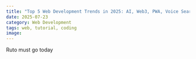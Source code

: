 ```yaml
---
title: "Top 5 Web Development Trends in 2025: AI, Web3, PWA, Voice Search, and WebAssembly"
date: 2025-07-23
category: Web Development
tags: web, tutorial, coding
image: 
---
```

Ruto must go today